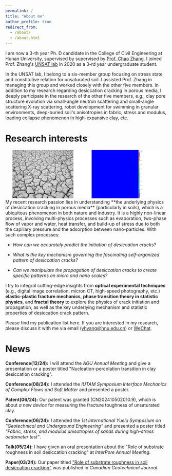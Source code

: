 ```yaml
---
permalink: /
title: "About me"
author_profile: true
redirect_from: 
  - /about/
  - /about.html
---
```


I am now a 3-th year Ph. D candidate in the College of Civil Engineering at Hunan University, supervised by supervised by [Prof. Chao Zhang](https://www.researchgate.net/profile/Chao-Zhang-43). I joined Prof. Zhang's [UNSAT lab](https://chaozhanghnu.github.io/team/) in 2020 as a 3-rd year undergraduate student. 

In the UNSAT lab, I belong to a six-member group focusing on stress state and constitutive relation for unsaturated soil. I assisted Prof. Zhang in managing this group and worked closely with the other five members. In addition to my research regarding desiccation cracking in porous media, I deeply participate in the research of the other five members, e.g., clay pore structure evolution via small-angle neutron scattering and small-angle scattering X-ray scattering, robot development for swimming in granular environments, deep-buried soil's anisotropies in fabric, stress and modulus, loading collapse phenomenon in high-expansive clay, etc. 

Research interests
======
<div style="text-align: center;">
  <img src="../images/MudCrack.png" alt="Wechat" title="screen the code" height="150" /> <img src="../images/DCprocess.gif" alt="Wechat" title="screen the code" height="150" />
</div>
My recent research passion lies in understanding **the underlying physics of desiccation cracking in porous media** (particularly in soils), which is a ubiquitous phenomenon in both nature and industry. It is a highly non-linear process, involving multi-physics processes such as evaporation, two-phase flow of vapor and water, heat transfer, and build-up of stress due to both the capillary pressure and the adsorption between nano-particles. With such complex processes:

* _How can we accurately predict the initiation of desiccation cracks?_ 

* _What is the key mechanism governing the fascinating self-organized pattern of desiccation cracks?_ 

* _Can we manipulate the propagation of desiccation cracks to create specific patterns on micro and nano scales?_ 

I try to integral cutting-edge insights from **optical experimental techniques** (e.g., digital image correlation, micron CT, high-speed photography, etc.) **elastic-plastic fracture mechanics**, **phase transition theory in statistic physics**, and **fractal theory** to explore the physics of crack initiation and propagation, as well as the key underlying mechanism and statistic properties of desiccation crack pattern. 

Please find my publication list here. If you are interested in my research, please discuss it with me via email (yhyang@hnu.edu.cn) or [WeChat](../images/wechat.jpg). 

News
======
**Conference(12/24):** I will attend the _AGU Annual Meeting_ and give a presentation or a poster titled "Nucleation-percolation transition in clay desiccation cracking".

**Conference(08/24):** I attended the _IUTAM Symposium Interface Mechanics of Complex Flows and Soft Matter_ and presented a poster.

**Patent(06/24):** Our patent was granted (CN202410502010.9), which is about _a new device_ for measuring the fracture toughness of unsaturated clay.

**Conference(06/24):** I attended the _1st International Yuelu Symposium on “Geotechnical and Underground Engineering”_ and presented a poster titled _"Fabric, stress, and modulus anisotropies of sands during high-stress oedometer test"_. 

**Talk(05/24):** I have given an oral presentation about the "Role of substrate roughness in soil desiccation cracking" at _InterPore Annual Meeting_.

**Paper(03/24):** Our paper titled ["Role of substrate roughness in soil desiccation cracking"](https://doi.org/10.1139/cgj-2023-0638) was published in _Canadian Geotechnical Journal_.


